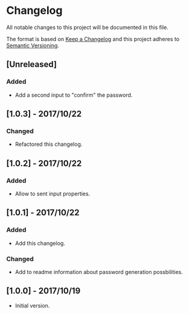 # Changelog
All notable changes to this project will be documented in this file.

The format is based on [Keep a Changelog](http://keepachangelog.com/en/1.0.0/)
and this project adheres to [Semantic Versioning](http://semver.org/spec/v2.0.0.html).

## [Unreleased]

### Added
- Add a second input to "confirm" the password.

## [1.0.3] - 2017/10/22
### Changed
- Refactored this changelog.

## [1.0.2] - 2017/10/22
### Added
- Allow to sent input properties.

## [1.0.1] - 2017/10/22
### Added
- Add this changelog.

### Changed
- Add to readme information about password generation possbilities.

## [1.0.0] - 2017/10/19
- Initial version.